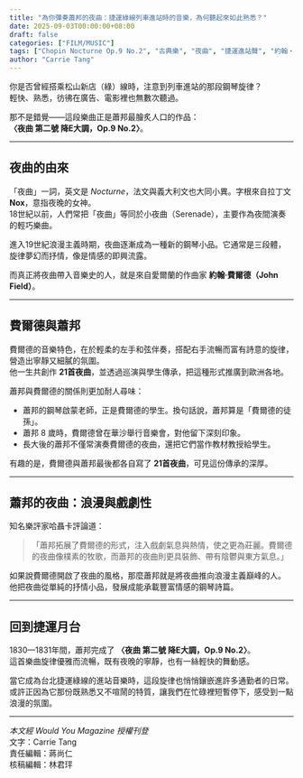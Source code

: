 ```yaml
---
title: "為你彈奏蕭邦的夜曲：捷運綠線列車進站時的音樂，為何聽起來如此熟悉？"
date: 2025-09-03T00:00:00+08:00
draft: false
categories: ["FILM/MUSIC"]
tags: ["Chopin Nocturne Op.9 No.2", "古典樂", "夜曲", "捷運進站聲", "約翰‧費爾德", "蕭邦"]
author: "Carrie Tang"
---
```


你是否曾經搭乘松山新店（綠）線時，注意到列車進站的那段鋼琴旋律？  
輕快、熟悉，彷彿在廣告、電影裡也無數次聽過。  

那不是錯覺——這段樂曲正是蕭邦最膾炙人口的作品：  
**〈夜曲 第二號 降E大調，Op.9 No.2〉**。  

---

## 夜曲的由來

「夜曲」一詞，英文是 *Nocturne*，法文與義大利文也大同小異。字根來自拉丁文 **Nox**，意指夜晚的女神。  
18世紀以前，人們常把「夜曲」等同於小夜曲（Serenade），主要作為夜間演奏的輕巧樂曲。  

進入19世紀浪漫主義時期，夜曲逐漸成為一種新的鋼琴小品。它通常是三段體，旋律夢幻而抒情，像是情感的即興流露。  

而真正將夜曲帶入音樂史的人，就是來自愛爾蘭的作曲家 **約翰‧費爾德（John Field）**。  

---

## 費爾德與蕭邦

費爾德的音樂特色，在於輕柔的左手和弦伴奏，搭配右手流暢而富有詩意的旋律，營造出寧靜又細膩的氛圍。  
他一生共創作 **21首夜曲**，並透過巡演與學生傳承，把這種形式推廣到歐洲各地。  

蕭邦與費爾德的關係則更加耐人尋味：  
- 蕭邦的鋼琴啟蒙老師，正是費爾德的學生。換句話說，蕭邦算是「費爾德的徒孫」。  
- 蕭邦 8 歲時，費爾德曾在華沙舉行音樂會，對他留下深刻印象。  
- 長大後的蕭邦不僅常演奏費爾德的夜曲，還把它們當作教材教授給學生。  

有趣的是，費爾德與蕭邦最後都各自寫了 **21首夜曲**，可見這份傳承的深厚。  

---

## 蕭邦的夜曲：浪漫與戲劇性

知名樂評家哈聶卡評論道：  
> 「蕭邦拓展了費爾德的形式，注入戲劇氣息與熱情，使之更為莊麗。費爾德的夜曲像樸素的牧歌，而蕭邦的夜曲則更具裝飾、帶有陰鬱與東方氣息。」  

如果說費爾德開啟了夜曲的風格，那麼蕭邦就是將夜曲推向浪漫主義巔峰的人。  
他把夜曲從單純的抒情小品，發展成能承載豐富情感的鋼琴詩篇。  

---

## 回到捷運月台

1830—1831年間，蕭邦完成了 **〈夜曲 第二號 降E大調，Op.9 No.2〉**。  
這首樂曲旋律優雅而流暢，既有夜晚的寧靜，也有一絲輕快的舞動感。  

當它成為台北捷運綠線的進站音樂時，這段旋律也悄悄鑲嵌進許多通勤者的日常。  
或許正因為它那份既熟悉又不喧鬧的特質，讓我們在忙碌裡短暫停下，感受到一點浪漫的氛圍。  

---

*本文經 Would You Magazine 授權刊登*  
文字：Carrie Tang  
責任編輯：蔣尚仁  
核稿編輯：林君玶